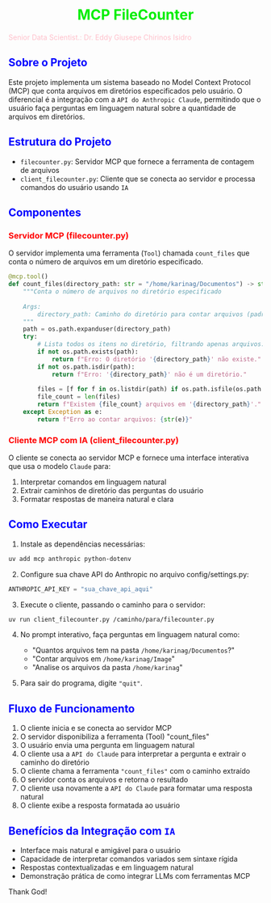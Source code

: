 # <h1 align="center"><font color="gree">MCP FileCounter</font></h1>

<font color="pink">Senior Data Scientist.: Dr. Eddy Giusepe Chirinos Isidro</font>

## <font color="blue">Sobre o Projeto</font>
Este projeto implementa um sistema baseado no Model Context Protocol (MCP) que conta arquivos em diretórios especificados pelo usuário. O diferencial é a integração com a `API do Anthropic Claude`, permitindo que o usuário faça perguntas em linguagem natural sobre a quantidade de arquivos em diretórios.

## <font color="blue">Estrutura do Projeto</font>
- `filecounter.py`: Servidor MCP que fornece a ferramenta de contagem de arquivos
- `client_filecounter.py`: Cliente que se conecta ao servidor e processa comandos do usuário usando `IA`

## <font color="blue">Componentes</font>

### <font color="red">Servidor MCP (filecounter.py)</font>
O servidor implementa uma ferramenta (`Tool`) chamada `count_files` que conta o número de arquivos em um diretório especificado.

```python
@mcp.tool()
def count_files(directory_path: str = "/home/karinag/Documentos") -> str:
    """Conta o número de arquivos no diretório especificado
    
    Args:
        directory_path: Caminho do diretório para contar arquivos (padrão: Desktop)
    """
    path = os.path.expanduser(directory_path)
    try:
        # Lista todos os itens no diretório, filtrando apenas arquivos:
        if not os.path.exists(path):
            return f"Erro: O diretório '{directory_path}' não existe."
        if not os.path.isdir(path):
            return f"Erro: '{directory_path}' não é um diretório."
            
        files = [f for f in os.listdir(path) if os.path.isfile(os.path.join(path, f))]
        file_count = len(files)
        return f"Existem {file_count} arquivos em '{directory_path}'."
    except Exception as e:
        return f"Erro ao contar arquivos: {str(e)}"
```

### <font color="red">Cliente MCP com IA (client_filecounter.py)</font>

O cliente se conecta ao servidor MCP e fornece uma interface interativa que usa o modelo `Claude` para:
1. Interpretar comandos em linguagem natural
2. Extrair caminhos de diretório das perguntas do usuário
3. Formatar respostas de maneira natural e clara

## <font color="blue">Como Executar</font>

1. Instale as dependências necessárias:
```bash
uv add mcp anthropic python-dotenv
```

2. Configure sua chave API do Anthropic no arquivo config/settings.py:
```python
ANTHROPIC_API_KEY = "sua_chave_api_aqui"
```

3. Execute o cliente, passando o caminho para o servidor:
```bash
uv run client_filecounter.py /caminho/para/filecounter.py
```

4. No prompt interativo, faça perguntas em linguagem natural como:
   - "Quantos arquivos tem na pasta `/home/karinag/Documentos`?"
   - "Contar arquivos em `/home/karinag/Image`"
   - "Analise os arquivos da pasta `/home/karinag`"

5. Para sair do programa, digite `"quit"`.

## <font color="blue">Fluxo de Funcionamento</font>

1. O cliente inicia e se conecta ao servidor MCP
2. O servidor disponibiliza a ferramenta (Tool) "count_files"
3. O usuário envia uma pergunta em linguagem natural
4. O cliente usa a `API do Claude` para interpretar a pergunta e extrair o caminho do diretório
5. O cliente chama a ferramenta `"count_files"` com o caminho extraído
6. O servidor conta os arquivos e retorna o resultado
7. O cliente usa novamente a `API do Claude` para formatar uma resposta natural
8. O cliente exibe a resposta formatada ao usuário

## <font color="blue">Benefícios da Integração com `IA`</font>

- Interface mais natural e amigável para o usuário
- Capacidade de interpretar comandos variados sem sintaxe rígida
- Respostas contextualizadas e em linguagem natural
- Demonstração prática de como integrar LLMs com ferramentas MCP






Thank God!